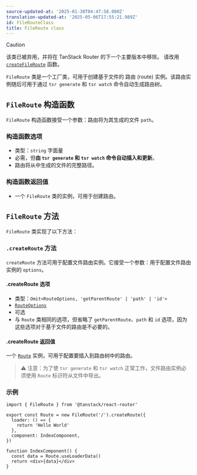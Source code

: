 ```yaml
---
source-updated-at: '2025-01-30T04:47:58.000Z'
translation-updated-at: '2025-05-06T17:55:21.989Z'
id: FileRouteClass
title: FileRoute class
---
```


> [!CAUTION]
> 该类已被弃用，并将在 TanStack Router 的下一个主要版本中移除。
> 请改用 [`createFileRoute`](./createFileRouteFunction.md) 函数。

`FileRoute` 类是一个工厂类，可用于创建基于文件的 路由 (route) 实例。该路由实例随后可用于通过 `tsr generate` 和 `tsr watch` 命令自动生成路由树。

## `FileRoute` 构造函数

`FileRoute` 构造函数接受一个参数：路由将为其生成的文件 `path`。

### 构造函数选项

- 类型：`string` 字面量
- 必需，但**由 `tsr generate` 和 `tsr watch` 命令自动插入和更新**。
- 路由将从中生成的文件的完整路径。

### 构造函数返回值

- 一个 `FileRoute` 类的实例，可用于创建路由。

## `FileRoute` 方法

`FileRoute` 类实现了以下方法：

### `.createRoute` 方法

`createRoute` 方法可用于配置文件路由实例。它接受一个参数：用于配置文件路由实例的 `options`。

#### .createRoute 选项

- 类型：`Omit<RouteOptions, 'getParentRoute' | 'path' | 'id'>`
- [`RouteOptions`](./RouteOptionsType.md)
- 可选
- 与 `Route` 类相同的选项，但省略了 `getParentRoute`、`path` 和 `id` 选项，因为这些选项对于基于文件的路由是不必要的。

#### .createRoute 返回值

一个 [`Route`](./RouteType.md) 实例，可用于配置要插入到路由树中的路由。

> ⚠️ 注意：为了使 `tsr generate` 和 `tsr watch` 正常工作，文件路由实例必须使用 `Route` 标识符从文件中导出。

### 示例

```tsx
import { FileRoute } from '@tanstack/react-router'

export const Route = new FileRoute('/').createRoute({
  loader: () => {
    return 'Hello World'
  },
  component: IndexComponent,
})

function IndexComponent() {
  const data = Route.useLoaderData()
  return <div>{data}</div>
}
```
